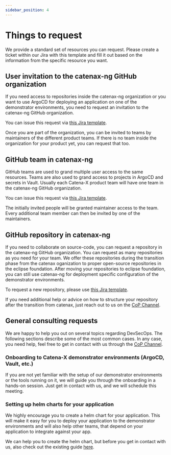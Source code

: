 ```yaml
---
sidebar_position: 4
---
```


# Things to request

We provide a standard set of resources you can request. 
Please create a ticket within our Jira with this template and fill it out based on the information from the specific resource you want.


## User invitation to the catenax-ng GitHub organization

If you need access to repositories inside the catenax-ng organization or you want to use ArgoCD for deploying an application
on one of the demonstrator environments, you need to request an invitation to the catenax-ng GitHub organization.

You can issue this request via [this Jira template](https://jira.catena-x.net/secure/CreateIssueDetails!init.jspa?pid=10212&issuetype=10401&components=10401&priority=3&summary=GitHub%3A%20Invite%20member&description=%0AGitHub%20user%3A%20_your_user_%0AVouching%20person%3A%20_your_PO_).

Once you are part of the organization, you can be invited to teams by maintainers of the different product teams.
If there is no team inside the organization for your product yet, you can request that too.


## GitHub team in catenax-ng

GitHub teams are used to grand multiple user access to the same resources. Teams are also used to grand access
to projects in ArgoCD and secrets in Vault. Usually each Catena-X product team will have one team in the catenax-ng GitHub organization.

You can issue this request via [this Jira template](https://jira.catena-x.net/secure/CreateIssueDetails!init.jspa?pid=10212&issuetype=10401&components=10401&priority=3&summary=GitHub%3A%20New%20Team&description=%0AProduct%20team%20name%3A%20_your_product_team_name_%0AGitHub%20users%20to%20invite%3A%20%0A%20%20-%20_github_user_account_).

The initially invited people will be granted maintainer access to the team. Every additional team member can then be invited by 
one of the maintainers.


## GitHub repository in catenax-ng

If you need to collaborate on source-code, you can request a repository in the catenax-ng GitHub organization.
You can request as many repositories as you need for your team.
We offer these repositories during the transition phase from the catenax oganization to proper open-source repositories
in the eclipse foundation. After moving your repositories to eclipse foundation, you can still use catenax-ng for deployment 
specific configuration of the demonstrator environments.

To request a new repository, please use [this Jira template](https://jira.catena-x.net/secure/CreateIssueDetails!init.jspa?pid=10212&issuetype=10401&components=10401&priority=3&summary=GitHub%3A%20New%20repository&description=%0Arepository%20name%3A%20product-_your_product_name_%0AGitHub%20team%20to%20grant%20access%3A%20%0A-%20_github_team_name_).
  
If you need additional help or advice on how to structure your repository after the transition from catenax, just reach out to us on the [CoP Channel](https://teams.microsoft.com/l/channel/19%3a9a3c4a05a3514d07b973c13e7b468709%40thread.tacv2/CX%2520-%2520CoP%2520DevSecOps?groupId=17b1a2dc-67fb-4a49-a2ed-dd1344321439&tenantId=1ad22c6d-2f08-4f05-a0ba-e17f6ce88380).


## General consulting requests

We are happy to help you out on several topics regarding DevSecOps. The following sections describe some of the most common
cases. In any case, you need help, feel free to get in contact with us through the [CoP Channel](https://teams.microsoft.com/l/channel/19%3a9a3c4a05a3514d07b973c13e7b468709%40thread.tacv2/CX%2520-%2520CoP%2520DevSecOps?groupId=17b1a2dc-67fb-4a49-a2ed-dd1344321439&tenantId=1ad22c6d-2f08-4f05-a0ba-e17f6ce88380).


### Onboarding to Catena-X demonstrator environments (ArgoCD, Vault, etc.)

If you are not yet familiar with the setup of our demonstrator environments or the tools running on it, we will guide you
through the onboarding in a hands-on session. Just get in contact with us, and we will schedule this meeting.


### Setting up helm charts for your application

We highly encourage you to create a helm chart for your application. This will make it easy for you to deploy your application
to the demonstrator environments and will also help other teams, that depend on your application to integrate against your app.

We can help you to create the helm chart, but before you get in contact with us, also check out the existing guide [here](kubernetes-basics/helm.md).
